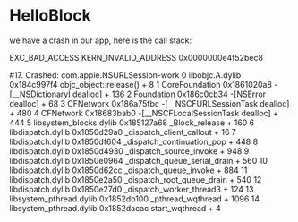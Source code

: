 # HelloBlock

we have a crash in our app, here is the call stack:
 
EXC_BAD_ACCESS KERN_INVALID_ADDRESS 0x0000000e4f52bec8
 
#17. Crashed: com.apple.NSURLSession-work
0  libobjc.A.dylib                0x184c997f4 objc_object::release() + 8
1  CoreFoundation                 0x1861020a8 -[__NSDictionaryI dealloc] + 136
2  Foundation                     0x186c0cb34 -[NSError dealloc] + 68
3  CFNetwork                      0x186a75fbc -[__NSCFURLSessionTask dealloc] + 480
4  CFNetwork                      0x18683bab0 -[__NSCFLocalSessionTask dealloc] + 444
5  libsystem_blocks.dylib         0x185127a68 _Block_release + 160
6  libdispatch.dylib              0x1850d29a0 _dispatch_client_callout + 16
7  libdispatch.dylib              0x1850df604 _dispatch_continuation_pop + 448
8  libdispatch.dylib              0x1850d4930 _dispatch_source_invoke + 948
9  libdispatch.dylib              0x1850e0964 _dispatch_queue_serial_drain + 560
10 libdispatch.dylib              0x1850d62cc _dispatch_queue_invoke + 884
11 libdispatch.dylib              0x1850e2a50 _dispatch_root_queue_drain + 540
12 libdispatch.dylib              0x1850e27d0 _dispatch_worker_thread3 + 124
13 libsystem_pthread.dylib        0x1852db100 _pthread_wqthread + 1096
14 libsystem_pthread.dylib        0x1852dacac start_wqthread + 4
